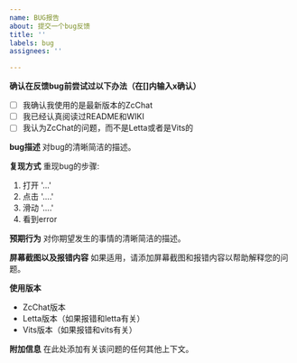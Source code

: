 ```yaml
---
name: BUG报告
about: 提交一个bug反馈
title: ''
labels: bug
assignees: ''

---
```


**确认在反馈bug前尝试过以下办法（在[]内输入x确认）**
- [ ] 我确认我使用的是最新版本的ZcChat
- [ ] 我已经认真阅读过README和WIKI
- [ ] 我认为ZcChat的问题，而不是Letta或者是Vits的

**bug描述**
对bug的清晰简洁的描述。

**复现方式**
重现bug的步骤:
1. 打开 '...'
2. 点击 '....'
3. 滑动 '....'
4. 看到error

**预期行为**
对你期望发生的事情的清晰简洁的描述。

**屏幕截图以及报错内容**
如果适用，请添加屏幕截图和报错内容以帮助解释您的问题。

**使用版本**
 - ZcChat版本
 - Letta版本（如果报错和letta有关）
 - Vits版本（如果报错和vits有关）

**附加信息**
在此处添加有关该问题的任何其他上下文。

